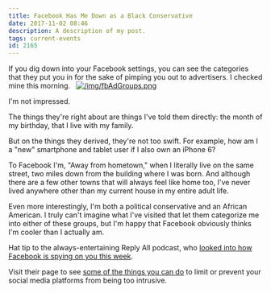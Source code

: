 ```yaml
---
title: Facebook Has Me Down as a Black Conservative
date: 2017-11-02 08:46
description: A description of my post.
tags: current-events
id: 2165
---
```

If you dig down into your Facebook settings, you can see the categories that they put you in for the sake of pimping you out to advertisers.  I checked mine this morning.
<span class="spanEndPreview">&nbsp;</span>
<a class="lightview centered" href="/img/fbAdGroups.png" data-lightview-caption="" data-lightview-group="group1"><img src="/img/fbAdGroups.png" alt="/img/fbAdGroups.png"  ><br><span class="caption"></span></a>

I'm not impressed.

The things they're right about are things I've told them directly:  the month of my birthday, that I live with my family.

But on the things they derived, they're not too swift.  For example, how am I a "new" smartphone and tablet user if I also own an iPhone 6?

To Facebook I'm, "Away from hometown," when I literally live on the same street, two miles down from the building where I was born.  And although there are a few other towns that will always feel like home too, I've never lived anywhere other than my current house in my entire adult life.

Even more interestingly, I'm both a political conservative and an African American.  I truly can't imagine what I've visited that let them categorize me into either of these groups, but I'm happy that Facebook obviously thinks I'm cooler than I actually am.  

Hat tip to the always-entertaining Reply All podcast, who <a href="https://gimletmedia.com/episode/109-facebook-spying/" target="_blank">looked into how Facebook is spying on you this week</a>.

Visit their page to see <a href="https://gimletmedia.com/how-to-avoid-being-tracked-by-facebook/" target="_blank">some of the things you can do</a> to limit or prevent your social media platforms from being too intrusive.